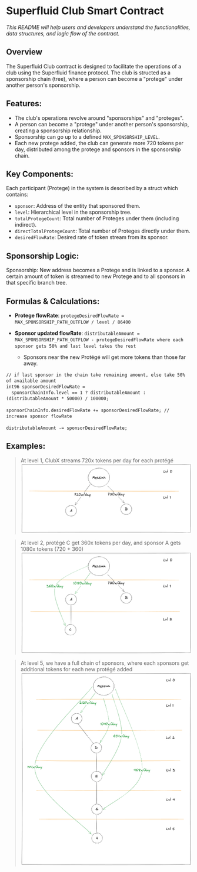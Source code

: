 # Superfluid Club Smart Contract

_This README will help users and developers understand the functionalities, data structures, and logic flow of the contract._

## Overview
The Superfluid Club contract is designed to facilitate the operations of a club using the Superfluid finance protocol.
The club is structed as a sponsorship chain (tree), where a person can become a "protege" under another person's sponsorship.

## Features:

- The club's operations revolve around "sponsorships" and "proteges".
- A person can become a "protege" under another person's sponsorship, creating a sponsorship relationship.
- Sponsorship can go up to a defined `MAX_SPONSORSHIP_LEVEL`.
- Each new protege added, the club can generate more 720 tokens per day, distributed among the protege and sponsors in the sponsorship chain.

## Key Components:
Each participant (Protege) in the system is described by a struct which contains:

- `sponsor`: Address of the entity that sponsored them.
- `level`: Hierarchical level in the sponsorship tree.
- `totalProtegeCount`: Total number of Proteges under them (including indirect).
- `directTotalProtegeCount`: Total number of Proteges directly under them.
- `desiredFlowRate`: Desired rate of token stream from its sponsor.

## Sponsorship Logic:
Sponsorship: New address becomes a Protege and is linked to a sponsor. A certain amount of token is streamed to new Protege and to all sponsors in that specific branch tree.

## Formulas & Calculations:

- **Protege flowRate**: `protegeDesiredFlowRate = MAX_SPONSORSHIP_PATH_OUTFLOW / level / 86400`

- **Sponsor updated flowRate**: `distributableAmount = MAX_SPONSORSHIP_PATH_OUTFLOW - protegeDesiredFlowRate where each sponsor gets 50% and last level takes the rest`
  - Sponsors near the new Protégé will get more tokens than those far away.

```solidity 
// if last sponsor in the chain take remaining amount, else take 50% of available amount
int96 sponsorDesiredFlowRate =
  sponsorChainInfo.level == 1 ? distributableAmount : (distributableAmount * 50000) / 100000;

sponsorChainInfo.desiredFlowRate += sponsorDesiredFlowRate; // increase sponsor flowRate

distributableAmount -= sponsorDesiredFlowRate;
```


## Examples:


> At level 1, ClubX streams 720x tokens per day for each protégé
[![Superfluid Club - Level 1 ](./img/1.png)](./img/1.png)


> At level 2, protégé C get 360x tokens per day, and sponsor A gets 1080x tokens (720 + 360)
[![Superfluid Club - Level 2 ](./img/2.png)](./img/2.png)

> At level 5, we have a full chain of sponsors, where each sponsors get additional tokens for each new protégé added
[![Superfluid Club - Level 7 ](./img/7.png)](./img/7.png)
